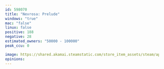 ```yaml
---
id: 598070
title: "Nevrosa: Prelude"
windows: "true"
mac: "false"
linux: false
positive: 188
negative: 28
estimated_owners: "50000 - 100000"
peak_ccu: 0

image: https://shared.akamai.steamstatic.com/store_item_assets/steam/apps/598070/header.jpg?t=1726494682
opinions:
---
```

